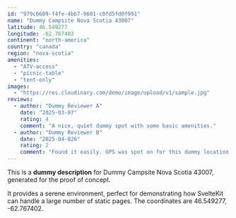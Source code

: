 ```yaml
---
id: "979c6609-f4fe-4bb7-9601-c0fd5fd0f991"
name: "Dummy Campsite Nova Scotia 43007"
latitude: 46.549277
longitude: -62.767402
continent: "north-america"
country: "canada"
region: "nova-scotia"
amenities:
  - "ATV-access"
  - "picnic-table"
  - "tent-only"
images:
  - "https://res.cloudinary.com/demo/image/upload/v1/sample.jpg"
reviews:
  - author: "Dummy Reviewer A"
    date: "2025-03-07"
    rating: 4
    comment: "A nice, quiet dummy spot with some basic amenities."
  - author: "Dummy Reviewer B"
    date: "2025-04-026"
    rating: 2
    comment: "Found it easily. GPS was spot on for this dummy location."
---
```


This is a **dummy description** for Dummy Campsite Nova Scotia 43007, generated for the proof of concept.

It provides a serene environment, perfect for demonstrating how SvelteKit can handle a large number of static pages. The coordinates are 46.549277, -62.767402.
